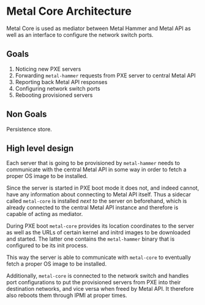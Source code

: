 # Metal Core Architecture

Metal Core is used as mediator between Metal Hammer and Metal API as well as an interface to configure the
network switch ports.

## Goals

1. Noticing new PXE servers
1. Forwarding `metal-hammer` requests from PXE server to central Metal API
1. Reporting back Metal API responses
1. Configuring network switch ports
1. Rebooting provisioned servers

## Non Goals

Persistence store.

## High level design

Each server that is going to be provisioned by `metal-hammer` needs to communicate with the central Metal API in
some way in order to fetch a proper OS image to be installed.

Since the server is started in PXE boot mode it does not, and indeed cannot, have any information about connecting to
Metal API itself. Thus a sidecar called `metal-core` is installed *next to* the server on beforehand, which is already 
connected to the central Metal API instance and therefore is capable of acting as mediator.

During PXE boot `metal-core` provides its location coordinates to the server as well as the URLs of certain kernel
and initrd images to be downloaded and started. The latter one contains the `metal-hammer` binary that is configured to be
its init process.

This way the server is able to communicate with `metal-core` to eventually fetch a proper OS image to be installed.

Additionally, `metal-core` is connected to the network switch and handles port configurations to put the
provisioned servers from PXE into their destination networks, and vice versa when freed by Metal API.
It therefore also reboots them through IPMI at proper times. 
